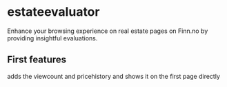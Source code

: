 # estateevaluator

Enhance your browsing experience on real estate pages on Finn.no by providing insightful evaluations.

## First features

adds the viewcount and pricehistory and shows it on the first page directly
